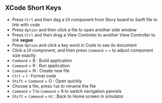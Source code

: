
## XCode Short Keys

* Press `Ctrl` and then dag a UI component from Story board to Swift file to link with code
* Press `Option` and then click a file to open another side window
* Press `Ctrl` and then drag a View Controler to another View Controller to link **segue**
* Press `Option` and click a key word in Code to see its document
* Click a UI component, and then press `Command` + `=` to adjust component size exactly
* `Command` + B : Build application
* `Command` + R : Run application
* `Command` + N : Create new file
* `Ctrl` + I : Format code
* `Shift` + `Command` + O : Open quickly
* Choose a file, press `Tab` to rename the file
* `Command` + 1 to `Command` + 8 to switch navigation pannels
* `Shift` + `Command` + `H1` : Back to Home screen in simulator
